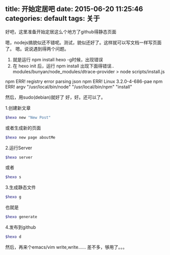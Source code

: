 title: 开始定居吧
date: 2015-06-20 11:25:46
categories: default
tags: 关于 
---
好吧，这里准备开始定居这么个地方了github得静态页面
<!--more-->
嗯，nodejs搞貌似还不错呢。测试，貌似还好了。这样就可以写文档一样写页面了。
嗯。说说遇到得两个问题。

  1. 就是运行 npm install hexo -g时候，出现错误
  2. 在 hexo init 后，运行 npm install 出现下面得错误..
   modules/bunyan/node_modules/dtrace-provider
   \> node scripts/install.js

   npm ERR! registry error parsing json
   npm ERR! Linux 3.2.0-4-686-pae
   npm ERR! argv "/usr/local/bin/node" "/usr/local/bin/npm" "install"

   然后，用sudo(debian)就好了
   好，好。还可以了。

1.创建新文章
``` bash
$hexo new "New Post"
```
  或者生成新的页面
```bash
$hexo new page aboutMe
```
2.运行Server
``` bash
$hexo server
```
或者
``` bash
$hexo s
```
3.生成静态文件
``` bash
$hexo g
```
也就是
``` bash
$hexo generate
```
4.发布到github
``` bash
$hexo d
```
然后，再来个emacs/vim write,write……
差不多，够用了。。。
